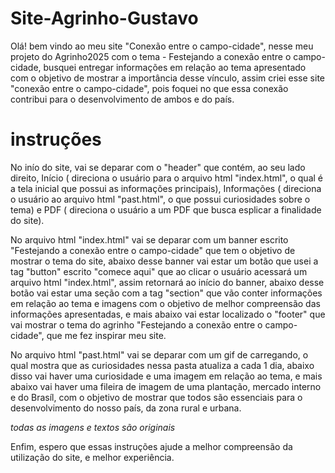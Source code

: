 # Site-Agrinho-Gustavo


Olá! bem vindo ao meu site "Conexão entre o campo-cidade", nesse meu projeto do Agrinho2025 com o tema - Festejando a conexão entre o campo-cidade, busquei entregar informações em relação ao tema apresentado com o objetivo de mostrar a importância desse vínculo, assim criei esse site "conexão entre o campo-cidade", pois foquei no que essa conexão contribui para o desenvolvimento de ambos e do país.

# instruções

No inío do site, vai se deparar com o "header" que contém, ao seu lado direito, Início ( direciona o usuário para o arquivo html "index.html", o qual é a tela inicial que possui as informações principais), Informações ( direciona o usuário ao arquivo html "past.html", o que possui curiosidades sobre o tema) e PDF ( direciona o usuário a um PDF que busca esplicar a finalidade do site).

No arquivo html "index.html" vai se deparar com um banner escrito "Festejando a conexão entre o campo-cidade" que tem o objetivo de mostrar o tema do site, abaixo desse banner vai estar um botão  que usei a tag "button" escrito "comece aqui" que ao clicar o usuário acessará um arquivo html "index.html", assim retornará ao início do banner, abaixo desse botão vai estar uma seção com a tag "section" que vão conter informações em relação ao tema e imagens com o objetivo de melhor compreensão das informações apresentadas, e mais abaixo vai estar localizado o "footer" que vai mostrar o tema do agrinho "Festejando a conexão entre o campo-cidade", que me fez inspirar meu site.

No arquivo html "past.html" vai se deparar com um gif de carregando, o qual mostra que as curiosidades nessa pasta atualiza a cada 1 dia, abaixo disso vai haver uma curiosidade e uma imagem em relação ao tema, e mais abaixo vai haver uma fileira de imagem de uma plantação, mercado interno e do Brasíl, com o objetivo de mostrar que todos são essenciais para o desenvolvimento do nosso país, da zona rural e urbana.

*todas as imagens e textos são originais*

Enfim, espero que essas instruções ajude a melhor compreensão da utilização do site, e melhor experiência.

#
